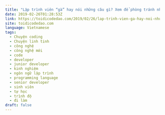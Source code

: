 ```yaml
---
title: "Lập trình viên “gà” hay nói những câu gì? Xem để phòng tránh nhé!"
date: 2019-02-26T01:28:53Z
link: https://toidicodedao.com/2019/02/26/lap-trinh-vien-ga-hay-noi-nhung-cau-gi/
site: toidicodedao.com
language: Vietnamese
tags:
  - Chuyện coding
  - Chuyện linh tinh
  - công nghệ
  - công nghệ mới
  - code
  - developer
  - junior developer
  - kinh nghiệm
  - ngôn ngữ lập trình
  - programming language
  - senior developer
  - sinh viên
  - tự học
  - trình độ
  - đi làm
draft: false
---
```

